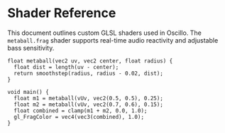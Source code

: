 # Shader Reference

This document outlines custom GLSL shaders used in Oscillo. The `metaball.frag` shader supports real-time audio reactivity and adjustable bass sensitivity.

```
float metaball(vec2 uv, vec2 center, float radius) {
  float dist = length(uv - center);
  return smoothstep(radius, radius - 0.02, dist);
}

void main() {
  float m1 = metaball(vUv, vec2(0.5, 0.5), 0.25);
  float m2 = metaball(vUv, vec2(0.7, 0.6), 0.15);
  float combined = clamp(m1 + m2, 0.0, 1.0);
  gl_FragColor = vec4(vec3(combined), 1.0);
}
```
